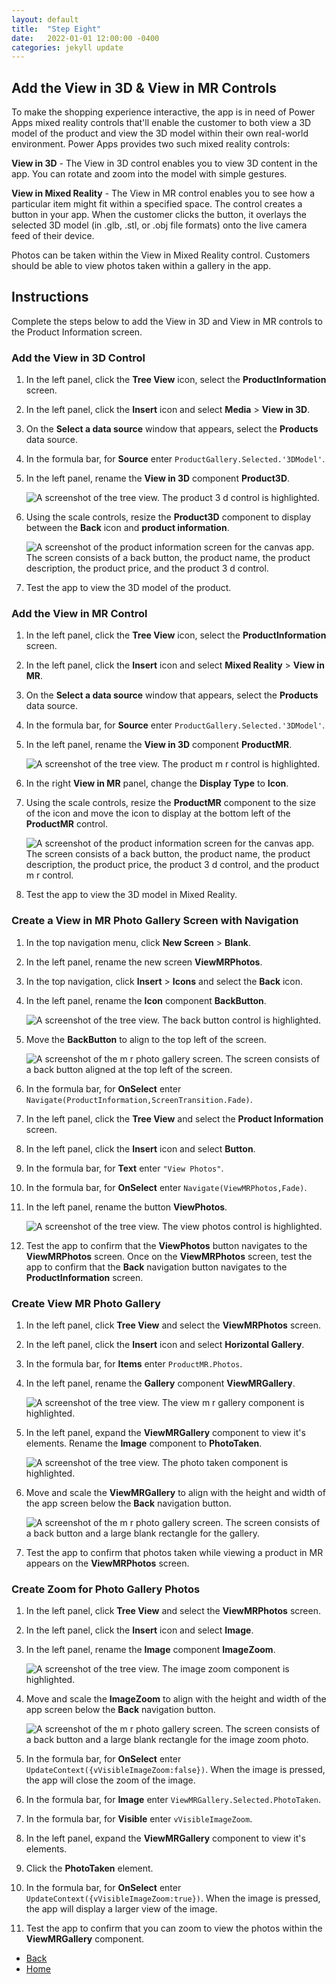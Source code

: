 ```yaml
---
layout: default
title:  "Step Eight"
date:   2022-01-01 12:00:00 -0400
categories: jekyll update
---
```

## Add the View in 3D & View in MR Controls

To make the shopping experience interactive, the app is in need of Power Apps mixed reality controls that'll enable the customer to both view a 3D model of the product and view the 3D model within their own real-world environment. Power Apps provides two such mixed reality controls:

**View in 3D** - The View in 3D control enables you to view 3D content in the app. You can rotate and zoom into the model with simple gestures.

**View in Mixed Reality** - The View in MR control enables you to see how a particular item might fit within a specified space. The control creates a button in your app. When the customer clicks the button, it overlays the selected 3D model (in .glb, .stl, or .obj file formats) onto the live camera feed of their device.

Photos can be taken within the View in Mixed Reality control. Customers should be able to view photos taken within a gallery in the app.

## Instructions

Complete the steps below to add the View in 3D and View in MR controls to the Product Information screen.

### Add the View in 3D Control

1. In the left panel, click the **Tree View** icon, select the **ProductInformation** screen.
1. In the left panel, click the **Insert** icon and select **Media** > **View in 3D**.
1. On the **Select a data source** window that appears, select the **Products** data source.
1. In the formula bar, for **Source** enter `ProductGallery.Selected.'3DModel'`.
1. In the left panel, rename the **View in 3D** component **Product3D**.

    ![A screenshot of the tree view. The product 3 d control is highlighted.](../images/8-product-3d.jpg)

1. Using the scale controls, resize the **Product3D** component to display between the **Back** icon and **product information**.

    ![A screenshot of the product information screen for the canvas app. The screen consists of a back button, the product name, the product description, the product price, and the product 3 d control.](../images/8-view-3d.jpg)

1. Test the app to view the 3D model of the product.

### Add the View in MR Control

1. In the left panel, click the **Tree View** icon, select the **ProductInformation** screen.
1. In the left panel, click the **Insert** icon and select **Mixed Reality** > **View in MR**.
1. On the **Select a data source** window that appears, select the **Products** data source.
1. In the formula bar, for **Source** enter `ProductGallery.Selected.'3DModel'`.
1. In the left panel, rename the **View in 3D** component **ProductMR**.

    ![A screenshot of the tree view. The product m r control is highlighted.](../images/8-product-mr.jpg)

1. In the right **View in MR** panel, change the **Display Type** to **Icon**.
1. Using the scale controls, resize the **ProductMR** component to the size of the icon and move the icon to display at the bottom left of the **ProductMR** control.

    ![A screenshot of the product information screen for the canvas app. The screen consists of a back button, the product name, the product description, the product price, the product 3 d control, and the product m r control.](../images/8-canvas-view-mr.jpg)

1. Test the app to view the 3D model in Mixed Reality.

### Create a View in MR Photo Gallery Screen with Navigation

1. In the top navigation menu, click **New Screen** > **Blank**.
1. In the left panel, rename the new screen **ViewMRPhotos**.
1. In the top navigation, click **Insert** > **Icons** and select the **Back** icon.
1. In the left panel, rename the **Icon** component **BackButton**.

    ![A screenshot of the tree view. The back button control is highlighted.](../images/8-view-mr-photo-back-button.jpg)

1. Move the **BackButton** to align to the top left of the screen.

    ![A screenshot of the m r photo gallery screen. The screen consists of a back button aligned at the top left of the screen.](../images/8-mr-photo-gallery-screen.jpg)

1. In the formula bar, for **OnSelect** enter `Navigate(ProductInformation,ScreenTransition.Fade)`.
1. In the left panel, click the **Tree View** and select the **Product Information** screen.
1. In the left panel, click the **Insert** icon and select **Button**.
1. In the formula bar, for **Text** enter `"View Photos"`.
1. In the formula bar, for **OnSelect** enter `Navigate(ViewMRPhotos,Fade)`.
1. In the left panel, rename the button **ViewPhotos**.

    ![A screenshot of the tree view. The view photos control is highlighted.](../images/8-view-photos.jpg)

1. Test the app to confirm that the **ViewPhotos** button navigates to the **ViewMRPhotos** screen. Once on the **ViewMRPhotos** screen, test the app to confirm that the **Back** navigation button navigates to the **ProductInformation** screen.

### Create View MR Photo Gallery

1. In the left panel, click **Tree View** and select the **ViewMRPhotos** screen.
1. In the left panel, click the **Insert** icon and select **Horizontal Gallery**.
1. In the formula bar, for **Items** enter `ProductMR.Photos`.
1. In the left panel, rename the **Gallery** component **ViewMRGallery**.

    ![A screenshot of the tree view. The view m r gallery component is highlighted.](../images/8-view-mr-gallery.jpg)

1. In the left panel, expand the **ViewMRGallery** component to view it's elements. Rename the **Image** component to **PhotoTaken**.

    ![A screenshot of the tree view. The photo taken component is highlighted.](../images/8-photo-taken.jpg)

1. Move and scale the **ViewMRGallery** to align with the height and width of the app screen below the **Back** navigation button.

    ![A screenshot of the m r photo gallery screen. The screen consists of a back button and a large blank rectangle for the gallery.](../images/8-view-mr-gallery-scaled.jpg)

1. Test the app to confirm that photos taken while viewing a product in MR appears on the **ViewMRPhotos** screen.

### Create Zoom for Photo Gallery Photos

1. In the left panel, click **Tree View** and select the **ViewMRPhotos** screen.
1. In the left panel, click the **Insert** icon and select **Image**.
1. In the left panel, rename the **Image** component **ImageZoom**.

    ![A screenshot of the tree view. The image zoom component is highlighted.](../images/8-photo-taken.jpg)

1. Move and scale the **ImageZoom** to align with the height and width of the app screen below the **Back** navigation button.

    ![A screenshot of the m r photo gallery screen. The screen consists of a back button and a large blank rectangle for the image zoom photo.](../images/8-image-zoom.jpg)

1. In the formula bar, for **OnSelect** enter `UpdateContext({vVisibleImageZoom:false})`. When the image is pressed, the app will close the zoom of the image.
1. In the formula bar, for **Image** enter `ViewMRGallery.Selected.PhotoTaken`.
1. In the formula bar, for **Visible** enter `vVisibleImageZoom`.
1. In the left panel, expand the **ViewMRGallery** component to view it's elements.
1. Click the **PhotoTaken** element.
1. In the formula bar, for **OnSelect** enter `UpdateContext({vVisibleImageZoom:true})`. When the image is pressed, the app will display a larger view of the image.
1. Test the app to confirm that you can zoom to view the photos within the **ViewMRGallery** component.

<ul class="actions">
<li><a href="https://aprilspeight.github.io/workshop-mr-powerapps/jekyll/update/2022/01/02/step-seven.html" class="button special">Back</a></li>
<li><a href="https://aprilspeight.github.io/workshop-mr-powerapps/" class="button">Home</a></li>
</ul>